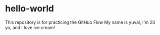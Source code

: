 # hello-world
This repository is for practicing the GitHub Flow
My name is yuval, I'm 20 yo, and I love ice cream!

